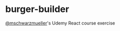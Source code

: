 # burger-builder
[@mschwarzmueller](https://github.com/mschwarzmueller)'s Udemy React course exercise
